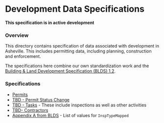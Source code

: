 # Development Data Specifications

__This specification is in active development__

### Overview

This directory contains specification of data associated with development in Asheville. This includes permitting data, including planning, construction and enforcement.

The specifications here combine our own standardization work and the [Building & Land Development Specification (BLDS) 1.2](https://github.com/open-data-standards/permitdata.org/wiki).


### Specifications

* [Permits](Core-Permits-Dataset-Requirements)
* [TBD - Permit Status Change ](Optional-Permit-Status-Change-Dataset-Requirements)
* [TBD - Tasks](Optional-Inspections-Dataset-Requirements) - These include inspections as well as other activities
* [TBD- Contractors](Optional-Contractor-Dataset-Requirements)
* [Appendix A from BLDS](Appendix-A) - List of values for <code>InspTypeMapped</code>

